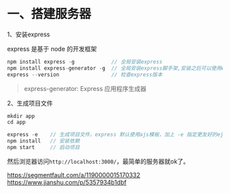 # 一、搭建服务器

1、安装express

express 是基于 node 的开发框架

```js
npm install express -g            // 全局安装express
npm install express-generator -g  // 全局安装express脚手架,安装之后可以使用express命令
express --version                 // 检查express版本
```
>express-generator: Express 应用程序生成器

2、生成项目文件

```js
mkdir app
cd app

express -e    // 生成项目文件，express 默认使用ajs模板，加上 -e 指定更友好的ejs模板
npm install   // 安装依赖
npm start     // 启动项目
```
然后浏览器访问`http://localhost:3000/`，最简单的服务器就ok了。


https://segmentfault.com/a/1190000015170332
https://www.jianshu.com/p/5357934b1dbf
